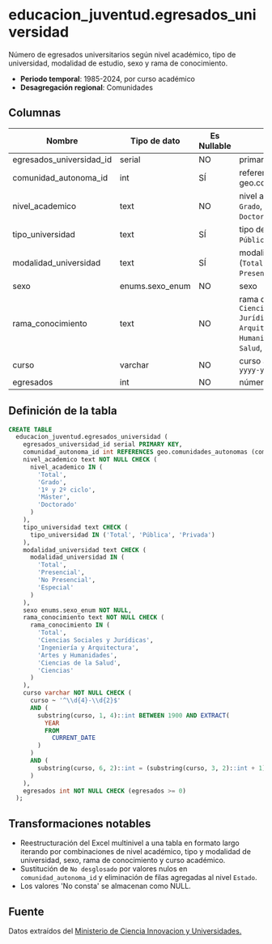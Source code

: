 # educacion_juventud.egresados_universidad

Número de egresados universitarios según nivel académico, tipo de universidad, modalidad de estudio, sexo y rama de conocimiento.

- **Periodo temporal**: 1985-2024, por curso académico
- **Desagregación regional**: Comunidades

## Columnas

| Nombre | Tipo de dato | Es Nullable | Descripción |
| --- | --- | --- | --- |
| egresados_universidad_id | serial | NO | primary key |
| comunidad_autonoma_id | int | SÍ | referencia a geo.comunidades_autonomas |
| nivel_academico | text | NO | nivel académico (`Total`, `Grado`, `1º y 2º ciclo`, `Máster`, `Doctorado`) |
| tipo_universidad | text | SÍ | tipo de universidad (`Total`, `Pública`, `Privada`) |
| modalidad_universidad | text | SÍ | modalidad universitaria (`Total`, `Presencial`, `No Presencial`, `Especial`) |
| sexo | enums.sexo_enum | NO | sexo |
| rama_conocimiento | text | NO | rama de conocimiento (`Total`, `Ciencias Sociales y Jurídicas`, `Ingeniería y Arquitectura`, `Artes y Humanidades`, `Ciencias de la Salud`, `Ciencias`) |
| curso | varchar | NO | curso académico en formato `yyyy-yy` |
| egresados | int | NO | número de egresados |

## Definición de la tabla

```sql
CREATE TABLE
  educacion_juventud.egresados_universidad (
    egresados_universidad_id serial PRIMARY KEY,
    comunidad_autonoma_id int REFERENCES geo.comunidades_autonomas (comunidad_autonoma_id),
    nivel_academico text NOT NULL CHECK (
      nivel_academico IN (
        'Total',
        'Grado',
        '1º y 2º ciclo',
        'Máster',
        'Doctorado'
      )
    ),
    tipo_universidad text CHECK (
      tipo_universidad IN ('Total', 'Pública', 'Privada')
    ),
    modalidad_universidad text CHECK (
      modalidad_universidad IN (
        'Total',
        'Presencial',
        'No Presencial',
        'Especial'
      )
    ),
    sexo enums.sexo_enum NOT NULL,
    rama_conocimiento text NOT NULL CHECK (
      rama_conocimiento IN (
        'Total',
        'Ciencias Sociales y Jurídicas',
        'Ingeniería y Arquitectura',
        'Artes y Humanidades',
        'Ciencias de la Salud',
        'Ciencias'
      )
    ),
    curso varchar NOT NULL CHECK (
      curso ~ '^\\d{4}-\\d{2}$'
      AND (
        substring(curso, 1, 4)::int BETWEEN 1900 AND EXTRACT(
          YEAR
          FROM
            CURRENT_DATE
        )
      )
      AND (
        substring(curso, 6, 2)::int = (substring(curso, 3, 2)::int + 1) % 100
      )
    ),
    egresados int NOT NULL CHECK (egresados >= 0)
  );
```

## Transformaciones notables

- Reestructuración del Excel multinivel a una tabla en formato largo iterando por combinaciones de nivel académico, tipo y modalidad de universidad, sexo, rama de conocimiento y curso académico.
- Sustitución de `No desglosado` por valores nulos en `comunidad_autonoma_id` y eliminación de filas agregadas al nivel `Estado`.
- Los valores 'No consta' se almacenan como NULL.

## Fuente

Datos extraídos del <a href="https://estadisticas.universidades.gob.es/jaxiPx/Tabla.htm?path=/Universitaria/Alumnado/EEU_2024/Serie/TotalSUE//l0/&file=HIS_Egr_TotalSUE_Rama_CA.px&type=pcaxis&L=0" target="_blank">Ministerio de Ciencia Innovacion y Universidades.</a>
